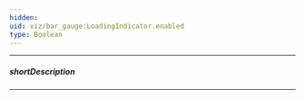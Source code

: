 ```yaml
---
hidden: 
uid: viz/bar_gauge:LoadingIndicator.enabled
type: Boolean
---
```

---
##### shortDescription

---
